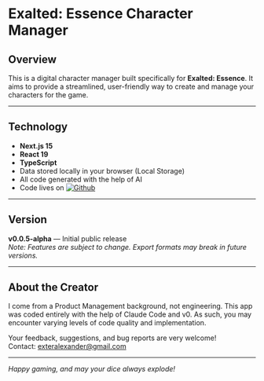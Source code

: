 # Exalted: Essence Character Manager

## Overview

This is a digital character manager built specifically for **Exalted: Essence**. It aims to provide a streamlined, user-friendly way to create and manage your characters for the game.

---

## Technology

- **Next.js 15**
- **React 19**
- **TypeScript**
- Data stored locally in your browser (Local Storage)
- All code generated with the help of AI
- Code lives on [![Github](https://img.shields.io/badge/version-0.0.5--alpha-orange.svg)](https://github.com/AlexanderExter/exalted-charsheet/releases)

---

## Version

**v0.0.5-alpha** — Initial public release  
*Note: Features are subject to change. Export formats may break in future versions.*

---

## About the Creator

I come from a Product Management background, not engineering. This app was coded entirely with the help of Claude Code and v0. As such, you may encounter varying levels of code quality and implementation.

Your feedback, suggestions, and bug reports are very welcome!  
Contact: [exteralexander@gmail.com](mailto:exteralexander@gmail.com)

---

*Happy gaming, and may your dice always explode!*